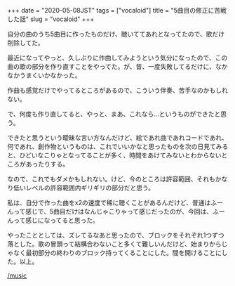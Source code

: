 +++
date = "2020-05-08JST"
tags = ["vocaloid"]
title = "5曲目の修正に苦戦した話"
slug = "vocaloid"
+++

自分の曲のうち5曲目に作ったものだけ、聴いててあれとなってたので、歌だけ削除してた。

最近になってやっと、久しぶりに作曲してみようという気分になったので、この曲の歌の部分を作り直すことをやってた。が、昔、一度失敗してるだけに、なかなかうまくいかなかった。

作曲も感覚だけでやってるところがあるので、こういう伴奏、苦手なのかもしれない。

で、何度も作り直してると、やっと、まあ、これなら...というものができたと思う。

できたと思うという曖昧な言い方なんだけど、絵であれ曲であれコードであれ、何であれ、創作物というものは、これでいいかなと思ったものを次の日見てみると、ひどいなこりゃとなってることが多く、時間をあけてみないとわからないところがあったりする。

なので、これでもダメかもしれない。けど、今のところは許容範囲、それもかなり低いレベルの許容範囲内ギリギリの部分だと思う。

私は、自分で作った曲をx2の速度で稀に聴くことがあるんだけど、普通はふーんって感じで、5曲目だけはなんじゃこりゃって感じだったのが、今回は、ふーんって感じになってると思った。

やったこととしては、ズレてるなあと思ったので、ブロックをそれぞれ1つずつ落とした。歌の冒頭って結構合わないこと多くて難しいんだけど、始まりからじゃなく最初部分の終わりのブロック持ってくることにした。間を開けることにした。以上。

[/music](/music)
